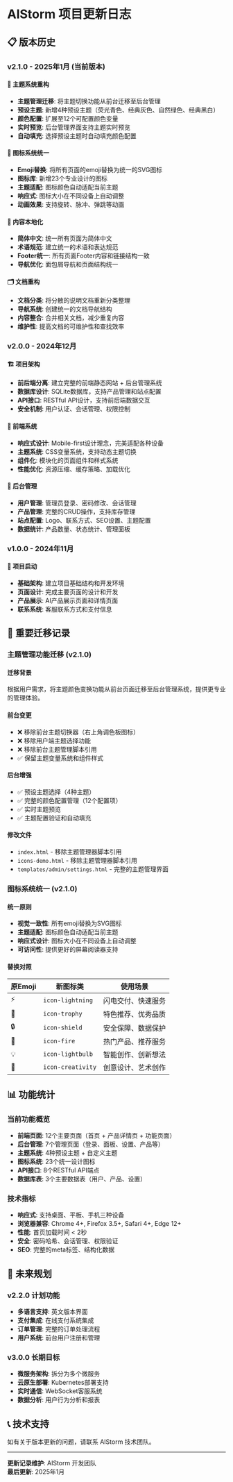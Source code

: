 # AIStorm 项目更新日志

## 📋 版本历史

### v2.1.0 - 2025年1月 (当前版本)

#### 🎨 主题系统重构
- **主题管理迁移**: 将主题切换功能从前台迁移至后台管理
- **预设主题**: 新增4种预设主题（荧光青色、经典灰色、自然绿色、经典黑白）
- **颜色配置**: 扩展至12个可配置颜色变量
- **实时预览**: 后台管理界面支持主题实时预览
- **自动填充**: 选择预设主题时自动填充颜色配置

#### 🔧 图标系统统一
- **Emoji替换**: 将所有页面的emoji替换为统一的SVG图标
- **图标库**: 新增23个专业设计的图标
- **主题适配**: 图标颜色自动适配当前主题
- **响应式**: 图标大小在不同设备上自动调整
- **动画效果**: 支持旋转、脉冲、弹跳等动画

#### 📝 内容本地化
- **简体中文**: 统一所有页面为简体中文
- **术语规范**: 建立统一的术语和表达规范
- **Footer统一**: 所有页面Footer内容和链接结构一致
- **导航优化**: 面包屑导航和页面结构统一

#### 🗂️ 文档重构
- **文档分类**: 将分散的说明文档重新分类整理
- **导航系统**: 创建统一的文档导航结构
- **内容整合**: 合并相关文档，减少重复内容
- **维护性**: 提高文档的可维护性和查找效率

### v2.0.0 - 2024年12月

#### 🏗️ 项目架构
- **前后端分离**: 建立完整的前端静态网站 + 后台管理系统
- **数据库设计**: SQLite数据库，支持产品管理和站点配置
- **API接口**: RESTful API设计，支持前后端数据交互
- **安全机制**: 用户认证、会话管理、权限控制

#### 🎨 前端系统
- **响应式设计**: Mobile-first设计理念，完美适配各种设备
- **主题系统**: CSS变量系统，支持动态主题切换
- **组件化**: 模块化的页面组件和样式系统
- **性能优化**: 资源压缩、缓存策略、加载优化

#### 🔧 后台管理
- **用户管理**: 管理员登录、密码修改、会话管理
- **产品管理**: 完整的CRUD操作，支持库存管理
- **站点配置**: Logo、联系方式、SEO设置、主题配置
- **数据统计**: 产品数量、状态统计、管理面板

### v1.0.0 - 2024年11月

#### 🚀 项目启动
- **基础架构**: 建立项目基础结构和开发环境
- **页面设计**: 完成主要页面的设计和开发
- **产品展示**: AI产品展示页面和详情页面
- **联系系统**: 客服联系方式和支付信息

## 🔄 重要迁移记录

### 主题管理功能迁移 (v2.1.0)

#### 迁移背景
根据用户需求，将主题颜色变换功能从前台页面迁移至后台管理系统，提供更专业的管理体验。

#### 前台变更
- ❌ 移除前台主题切换器（右上角调色板图标）
- ❌ 移除用户端主题选择功能
- ❌ 移除前台主题管理脚本引用
- ✅ 保留主题变量系统和组件样式

#### 后台增强
- ✅ 预设主题选择（4种主题）
- ✅ 完整的颜色配置管理（12个配置项）
- ✅ 实时主题预览
- ✅ 主题配置验证和自动填充

#### 修改文件
- `index.html` - 移除主题管理器脚本引用
- `icons-demo.html` - 移除主题管理器脚本引用
- `templates/admin/settings.html` - 完整的主题管理界面

### 图标系统统一 (v2.1.0)

#### 统一原则
- **视觉一致性**: 所有emoji替换为SVG图标
- **主题适配**: 图标颜色自动适配当前主题
- **响应式设计**: 图标大小在不同设备上自动调整
- **可访问性**: 提供更好的屏幕阅读器支持

#### 替换对照
| 原Emoji | 新图标类 | 使用场景 |
|---------|----------|----------|
| ⚡ | `icon-lightning` | 闪电交付、快速服务 |
| 🌟 | `icon-trophy` | 特色推荐、优秀品质 |
| 🔒 | `icon-shield` | 安全保障、数据保护 |
| 🚀 | `icon-fire` | 热门产品、推荐服务 |
| 💡 | `icon-lightbulb` | 智能创作、创新想法 |
| 🎨 | `icon-creativity` | 创意设计、艺术创作 |

## 📊 功能统计

### 当前功能概览
- **前端页面**: 12个主要页面（首页 + 产品详情页 + 功能页面）
- **后台管理**: 7个管理页面（登录、面板、设置、产品等）
- **主题系统**: 4种预设主题 + 自定义主题
- **图标系统**: 23个统一设计图标
- **API接口**: 8个RESTful API端点
- **数据库表**: 3个主要数据表（用户、产品、设置）

### 技术指标
- **响应式**: 支持桌面、平板、手机三种设备
- **浏览器兼容**: Chrome 4+, Firefox 3.5+, Safari 4+, Edge 12+
- **性能**: 首页加载时间 < 2秒
- **安全**: 密码哈希、会话管理、权限验证
- **SEO**: 完整的meta标签、结构化数据

## 🔮 未来规划

### v2.2.0 计划功能
- **多语言支持**: 英文版本界面
- **支付集成**: 在线支付系统集成
- **订单管理**: 完整的订单处理流程
- **用户系统**: 前台用户注册和管理

### v3.0.0 长期目标
- **微服务架构**: 拆分为多个微服务
- **云原生部署**: Kubernetes部署支持
- **实时通信**: WebSocket客服系统
- **数据分析**: 用户行为分析和报表

## 📞 技术支持

如有关于版本更新的问题，请联系 AIStorm 技术团队。

---

**更新记录维护**: AIStorm 开发团队  
**最后更新**: 2025年1月 